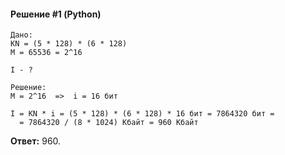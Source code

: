 #### Решение #1 (Python)
```
Дано:
KN = (5 * 128) * (6 * 128)
M = 65536 = 2^16

I - ?

Решение:
M = 2^16  =>  i = 16 бит

I = KN * i = (5 * 128) * (6 * 128) * 16 бит = 7864320 бит =
  = 7864320 / (8 * 1024) Кбайт = 960 Кбайт
```

**Ответ:** 960.
